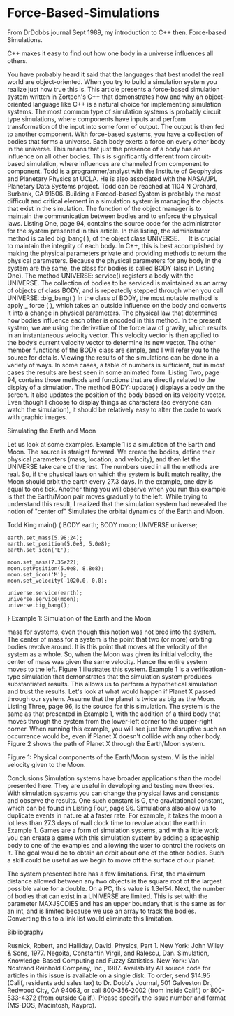 # Force-Based-Simulations
From DrDobbs journal Sept 1989, my introduction to C++ then.
Force-based Simulations.


C++ makes it easy to find out how one body in a universe influences all others.

You have probably heard it said that the languages that best model the real world are object-oriented. When you try to build a simulation system you realize just how true this is. 
This article presents a force-based simulation system written in Zortech's C++ that demonstrates how and why an object-oriented language like C++ is a natural choice for implementing simulation systems.
The most common type of simulation systems is probably circuit type simulations, where components have inputs and perform transformation of the input into some form of output. The output is then fed to another component. With force-based systems, you have a collection of bodies that forms a universe. Each body exerts a force on every other body in the universe. This means that just the presence of a body has an influence on all other bodies. This is significantly different from circuit-based simulation, where influences are channeled from component to component.
Todd is a programmer/analyst with the Institute of Geophysics and Planetary Physics at UCLA. He is also associated with the NASA/JPL Planetary Data Systems project.
Todd can be reached at 1104 N Orchard, Burbank, CA 91506. 
Building a Forced-based System is probably the most difficult and critical element in a simulation system is managing the objects that exist in the simulation. The function of the object manager is to maintain the communication between bodies and to enforce the physical laws. 
Listing One, page 94, contains the source code for the administrator for the system presented in this article. In this listing, the administrator method is called big_bang( ), of the object class UNIVERSE.
 
It is crucial to maintain the integrity of each body. In C++, this is best accomplished by making the physical parameters private and providing methods to return the physical parameters. Because the physical parameters for any body in the system are the same, the class for bodies is called BODY (also in Listing One). The method UNIVERSE: service() registers a body with the UNIVERSE. The collection of bodies to be serviced is maintained as an array of objects of class BODY, and is repeatedly stepped through when you call UNIVERSE: :big_bang( ) In the class of BODY, the most notable method is apply _ force ( ), which takes an outside influence on the body and converts it into a change in physical parameters. The physical law that determines how bodies influence each other is encoded in this method. In the present system, we are using the derivative of the force law of gravity, which results in an instantaneous velocity vector. This velocity vector is then applied to the body’s current velocity vector to determine its new vector. The other member functions of the BODY class are simple, and I will refer you to the source for details.
Viewing the results of the simulations can be done in a variety of ways. In some cases, a table of numbers is sufficient, but in most cases the results are best seen in some animated form. 
Listing Two, page 94, contains those methods and functions that are directly related to the display of a simulation. The method BODY::update( ) displays a body on the screen. It also updates the position of the body based on its velocity vector. Even though I choose to display things as characters (so everyone can watch the simulation), it should be relatively easy to alter the code to work with graphic images.

Simulating the Earth and Moon

Let us look at some examples. Example 1 is a simulation of the Earth and Moon. The source is straight forward. We create the bodies, define their physical parameters (mass, location, and velocity), and then let the UNIVERSE take care of the rest. The numbers used in all the methods are real. So, if the physical laws on which the system is built match reality, the Moon should orbit the earth every 27.3 days. In the example, one day is equal to one tick.
Another thing you will observe when you run this example is that the Earth/Moon pair moves gradually to the left.  While trying to understand this result, I realized that the simulation system had revealed the notion of "center of" Simulates the orbital dynamics of the Earth and Moon.

Todd King 
main() 
{
	BODY earth;
	BODY moon;
	UNIVERSE universe;

	earth.set_mass(5.98;24); 
	earth.set_position(5.0e8, 5.0e8);
	earth.set_icon('E'); 

	moon.set_mass(7.36e22); 
	moon.setPosition(5.0e8, 8.8e8);
	moon.set_icon('M');
	moon.set_velocity(-1020.0, 0.0);

	universe.service(earth);
	universe.service(moon);
	universe.big_bang();
}
Example 1: Simulation of the Earth and the Moon 


mass for systems, even though this notion was not bred into the system. The center of mass for a system is the point that two (or more) orbiting bodies revolve around. It is this point that moves at the velocity of the system as a whole. So, when the Moon was given its initial velocity, the center of mass was given the same velocity. Hence the entire system moves to the left. Figure 1 illustrates this system. Example 1 is a verification-type simulation that demonstrates that the simulation system produces substantiated results. This allows us to perform a hypothetical simulation and trust the results. Let's look at what would happen if Planet X passed through our system. Assume that the planet is twice as big as the Moon. Listing Three, page 96, is the source for this simulation. The system is the same as that presented in Example 1, with the addition of a third body that moves through the system from the lower-left corner to the upper-right corner. When running this example, you will see just how disruptive such an occurrence would be, even if Planet X doesn't collide with any other body. Figure 2 shows the path of Planet X through the Earth/Moon system.

Figure 1: Physical components of the Earth/Moon system. Vi is the initial velocity given to the Moon.


Conclusions 
Simulation systems have broader applications than the model presented here. They are useful in developing and testing new theories. With simulation systems you can change the physical laws and constants and observe the results. One such constant is G, the gravitational constant, which can be found in Listing Four, page 96. Simulations also allow us to duplicate events in nature at a faster rate. For example, it takes the moon a lot less than 27.3 days of wall clock time to revolve about the earth in Example 1.
Games are a form of simulation systems, and with a little work you can create a game with this simulation system by adding a spaceship body to one of the examples and allowing the user to control the rockets on it. The goal would be to obtain an orbit about one of the other bodies. Such a skill could be useful as we begin to move off the surface of our planet.

The system presented here has a few limitations. First, the maximum distance allowed between any two objects is the square root of the largest possible value for a double. On a PC, this value is 1.3el54. Next, the number of bodies that can exist in a UNIVERSE are limited. This is set with the parameter MAXJSODIES and has an upper boundary that is the same as for an int, and is limited because we use an array to track the bodies. Converting this to a link list would eliminate this limitation. 

Bibliography 

Rusnick, Robert, and Halliday, David.
Physics, Part 1. New York: John Wiley & Sons, 1977.
Negoita, Constantin Virgil, and Ralescu, Dan. Simulation, Knowledge-Based Computing and Fuzzy Statistics. New York: Van Nostrand Reinhold Company, Inc., 1987.
Availability
All source code for articles in this issue is available on a single disk. To order, send $14.95 (Calif, residents add sales tax) to Dr. Dobb's Journal, 501 Galveston Dr., Redwood City, CA 94063, or call 800-356-2002 (from inside Calif.) or 800-533-4372 (from outside Calif.).
Please specify the issue number and format (MS-DOS, Macintosh, Kaypro).
